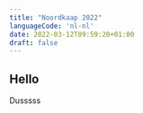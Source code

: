 ```yaml
---
title: "Noordkaap 2022"
languageCode: 'nl-nl'
date: 2022-03-12T09:59:20+01:00
draft: false
---
```

## Hello
Dusssss
